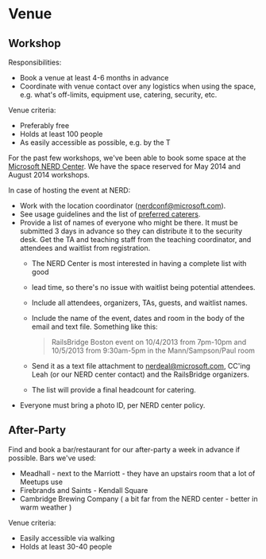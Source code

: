 # Venue

## Workshop

Responsibilities:
* Book a venue at least 4-6 months in advance
* Coordinate with venue contact over any logistics when using the space, e.g.
what's off-limits, equipment use, catering, security, etc.

Venue criteria:
* Preferably free
* Holds at least 100 people
* As easily accessible as possible, e.g. by the T

For the past few workshops, we've been able to book some space at the [Microsoft
NERD Center].  We have the space reserved for May 2014 and August 2014 workshops.

In case of hosting the event at NERD:
* Work with the location coordinator (nerdconf@microsoft.com).
* See usage guidelines and the list of [preferred caterers].
* Provide a list of names of everyone who might be there. It must be submitted 3
days in advance so they can distribute it to the security desk. Get the TA and
teaching staff from the teaching coordinator, and attendees and waitlist from
registration.
  * The NERD Center is most interested in having a complete list with good
  * lead time, so
there's no issue with waitlist being potential attendees.
  * Include all attendees, organizers, TAs, guests, and waitlist names.
  * Include the name of the event, dates and room in the body of the email and
text file. Something like this:

      > RailsBridge Boston event on 10/4/2013 from 7pm-10pm and 10/5/2013
      > from 9:30am-5pm in the Mann/Sampson/Paul room

  * Send it as a text file attachment to nerdeal@microsoft.com, CC'ing Leah (or
our NERD center contact) and the RailsBridge organizers.
  * The list will provide a final headcount for catering.
* Everyone must bring a photo ID, per NERD center policy.

[Microsoft NERD Center]: http://microsoftcambridge.com/eventmanager/
[preferred caterers]:
https://www.dropbox.com/s/iii5lhbatpw51lq/Microsoft_NERD_Preferred_Vendors.pdf

## After-Party

Find and book a bar/restaurant for our after-party a week in advance if
possible.  Bars we've used:
* Meadhall - next to the Marriott - they have an upstairs room that a lot of
Meetups use
* Firebrands and Saints - Kendall Square
* Cambridge Brewing Company ( a bit far from the NERD center - better in warm
weather )

Venue criteria:
* Easily accessible via walking
* Holds at least 30-40 people
